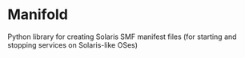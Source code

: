 # Manifold
Python library for creating Solaris SMF manifest files (for starting and stopping services on Solaris-like OSes)
